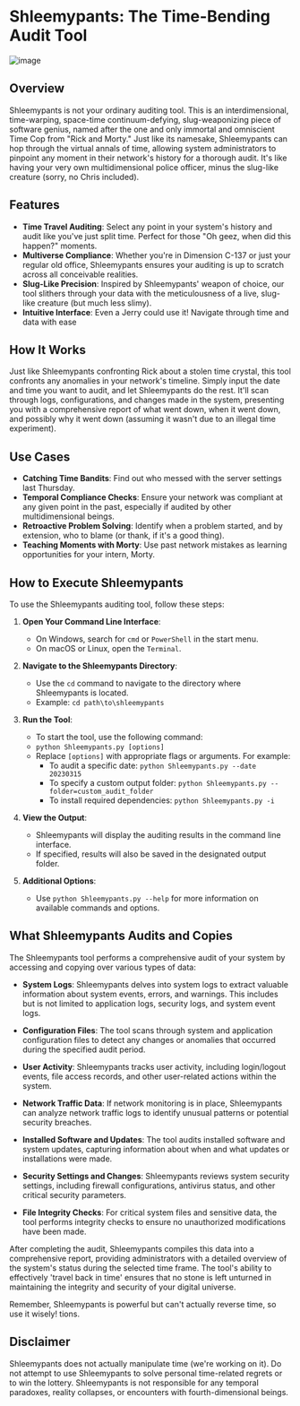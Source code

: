 # Shleemypants: The Time-Bending Audit Tool

![image](https://github.com/p3ta00/shleemypants/assets/128841823/e841f0e3-fc87-4164-a790-0d0f9d3f24e1)

## Overview
Shleemypants is not your ordinary auditing tool. This is an interdimensional, time-warping, space-time continuum-defying, slug-weaponizing piece of software genius, named after the one and only immortal and omniscient Time Cop from "Rick and Morty." Just like its namesake, Shleemypants can hop through the virtual annals of time, allowing system administrators to pinpoint any moment in their network's history for a thorough audit. It's like having your very own multidimensional police officer, minus the slug-like creature (sorry, no Chris included).

## Features
* **Time Travel Auditing**: Select any point in your system's history and audit like you've just split time. Perfect for those "Oh geez, when did this happen?" moments.
* **Multiverse Compliance**: Whether you're in Dimension C-137 or just your regular old office, Shleemypants ensures your auditing is up to scratch across all conceivable realities.
* **Slug-Like Precision**: Inspired by Shleemypants' weapon of choice, our tool slithers through your data with the meticulousness of a live, slug-like creature (but much less slimy).
* **Intuitive Interface**: Even a Jerry could use it! Navigate through time and data with ease

## How It Works
Just like Shleemypants confronting Rick about a stolen time crystal, this tool confronts any anomalies in your network's timeline. Simply input the date and time you want to audit, and let Shleemypants do the rest. It'll scan through logs, configurations, and changes made in the system, presenting you with a comprehensive report of what went down, when it went down, and possibly why it went down (assuming it wasn't due to an illegal time experiment).

## Use Cases
* **Catching Time Bandits**: Find out who messed with the server settings last Thursday.
* **Temporal Compliance Checks**: Ensure your network was compliant at any given point in the past, especially if audited by other multidimensional beings.
* **Retroactive Problem Solving**: Identify when a problem started, and by extension, who to blame (or thank, if it's a good thing).
* **Teaching Moments with Morty**: Use past network mistakes as learning opportunities for your intern, Morty.

## How to Execute Shleemypants

To use the Shleemypants auditing tool, follow these steps:

1. **Open Your Command Line Interface**:
   - On Windows, search for `cmd` or `PowerShell` in the start menu.
   - On macOS or Linux, open the `Terminal`.

2. **Navigate to the Shleemypants Directory**:
   - Use the `cd` command to navigate to the directory where Shleemypants is located.
   - Example: `cd path\to\shleemypants`

3. **Run the Tool**:
   - To start the tool, use the following command:
   - `python Shleemypants.py [options]`
   - Replace `[options]` with appropriate flags or arguments. For example:
     - To audit a specific date: `python Shleemypants.py --date 20230315`
     - To specify a custom output folder: `python Shleemypants.py --folder=custom_audit_folder`
     - To install required dependencies: `python Shleemypants.py -i`

4. **View the Output**:
   - Shleemypants will display the auditing results in the command line interface.
   - If specified, results will also be saved in the designated output folder.

5. **Additional Options**:
   - Use `python Shleemypants.py --help` for more information on available commands and options.

## What Shleemypants Audits and Copies

The Shleemypants tool performs a comprehensive audit of your system by accessing and copying over various types of data:

* **System Logs**: Shleemypants delves into system logs to extract valuable information about system events, errors, and warnings. This includes but is not limited to application logs, security logs, and system event logs.

* **Configuration Files**: The tool scans through system and application configuration files to detect any changes or anomalies that occurred during the specified audit period.

* **User Activity**: Shleemypants tracks user activity, including login/logout events, file access records, and other user-related actions within the system.

* **Network Traffic Data**: If network monitoring is in place, Shleemypants can analyze network traffic logs to identify unusual patterns or potential security breaches.

* **Installed Software and Updates**: The tool audits installed software and system updates, capturing information about when and what updates or installations were made.

* **Security Settings and Changes**: Shleemypants reviews system security settings, including firewall configurations, antivirus status, and other critical security parameters.

* **File Integrity Checks**: For critical system files and sensitive data, the tool performs integrity checks to ensure no unauthorized modifications have been made.

After completing the audit, Shleemypants compiles this data into a comprehensive report, providing administrators with a detailed overview of the system's status during the selected time frame. The tool's ability to effectively 'travel back in time' ensures that no stone is left unturned in maintaining the integrity and security of your digital universe.

Remember, Shleemypants is powerful but can't actually reverse time, so use it wisely!
tions.

## Disclaimer
Shleemypants does not actually manipulate time (we're working on it). Do not attempt to use Shleemypants to solve personal time-related regrets or to win the lottery. Shleemypants is not responsible for any temporal paradoxes, reality collapses, or encounters with fourth-dimensional beings.
